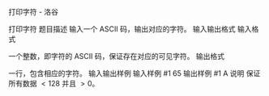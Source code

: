 



打印字符 - 洛谷














打印字符
题目描述
输入一个 ASCII 码，输出对应的字符。
输入输出格式
输入格式

一个整数，即字符的 ASCII 码，保证存在对应的可见字符。
输出格式

一行，包含相应的字符。
输入输出样例
输入样例 #1
65
输出样例 #1
A
说明
保证所有数据 $<128$ 并且 $>0$。






